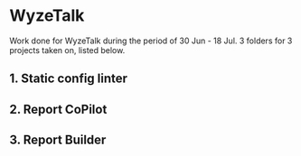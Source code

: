 # WyzeTalk
Work done for WyzeTalk during the period of 30 Jun - 18 Jul. 3 folders for 3 projects taken on, listed below.

## 1. Static config linter

## 2. Report CoPilot

## 3. Report Builder

